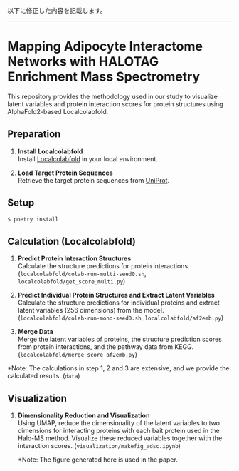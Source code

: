 以下に修正した内容を記載します。

---

# Mapping Adipocyte Interactome Networks with HALOTAG Enrichment Mass Spectrometry

This repository provides the methodology used in our study to visualize latent variables and protein interaction scores for protein structures using AlphaFold2-based Localcolabfold.

## Preparation

1. **Install Localcolabfold**  
   Install [Localcolabfold](https://github.com/YoshitakaMo/localcolabfold) in your local environment.

2. **Load Target Protein Sequences**  
   Retrieve the target protein sequences from [UniProt](https://www.uniprot.org/).

## Setup

```bash
$ poetry install
```

## Calculation (Localcolabfold)

1. **Predict Protein Interaction Structures**  
   Calculate the structure predictions for protein interactions.
   (`localcolabfold/colab-run-multi-seed0.sh`, `localcolabfold/get_score_multi.py`)

2. **Predict Individual Protein Structures and Extract Latent Variables**  
   Calculate the structure predictions for individual proteins and extract latent variables (256 dimensions) from the model.
   (`localcolabfold/colab-run-mono-seed0.sh`, `localcolabfold/af2emb.py`)

3. **Merge Data**  
   Merge the latent variables of proteins, the structure prediction scores from protein interactions, and the pathway data from KEGG.
   (`localcolabfold/merge_score_af2emb.py`)

\*Note: The calculations in step 1, 2 and 3 are extensive, and we provide the calculated results. (`data`)

## Visualization

1. **Dimensionality Reduction and Visualization**  
   Using UMAP, reduce the dimensionality of the latent variables to two dimensions for interacting proteins with each bait protein used in the Halo-MS method. Visualize these reduced variables together with the interaction scores.
   (`visualization/makefig_adsc.ipynb`)

   \*Note: The figure generated here is used in the paper.
